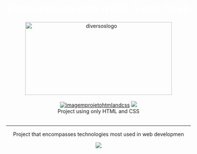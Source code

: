
<div align= center> 
<h1 style="text-align: center"><a  style="color: white; text-decoration: unset;" href="https://jp0liveira.github.io/photo-show/" target="_blank">Project made with HTML 5 and Css3</a></h1>
<img alt="diversoslogo" height="200" width="400" src="https://user-images.githubusercontent.com/106454449/178341906-6628c420-8f59-4b15-93a8-6a7803c6a32d.png">
</div>
<br/>
<div align= center>
<a href="https://jp0liveira.github.io/photo-show/" target = "_blank"><img src="https://user-images.githubusercontent.com/106454449/181394161-432cdc6a-dac1-4809-9627-2df8a4bc29af.PNG" alt="imagemprojetohtmlandcss"></a>
<a href="https://jp0liveira.github.io/photo-show/" target = "_blank"><img src="https://user-images.githubusercontent.com/106454449/181394153-b0c6ace7-87c5-41ab-ab88-fa255798f95e.PNG"></a>
<figcaption style="text-align: center">Project using only HTML and CSS </figcaption>
</div>
<br>
<hr/>
<div align= center>
<p style="text-align: center">
Project that encompasses technologies most used in web developmen</p>
</div>
<div align= center> 
<a href="https://github.com/Jp0liveira" target = "_blank"><img src="https://user-images.githubusercontent.com/106454449/170875557-946eb2b1-085d-47aa-9a48-f90e038f94a8.jpg"></a>
</div>
